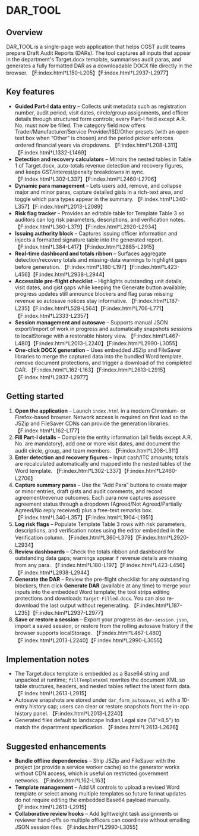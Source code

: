 # DAR_TOOL

## Overview
DAR_TOOL is a single-page web application that helps CGST audit teams prepare Draft Audit Reports (DARs). The tool captures all inputs that appear in the department's Target.docx template, summarises audit paras, and generates a fully formatted DAR as a downloadable DOCX file directly in the browser. 【F:index.html†L150-L205】【F:index.html†L2937-L2977】

## Key features
- **Guided Part-I data entry** – Collects unit metadata such as registration number, audit period, visit dates, circle/group assignments, and officer details through structured form controls; every Part-I field except A.R. No. must now be filled. The category field now offers Trader/Manufacturer/Service Provider/ISD/Other presets (with an open text box when “Other” is chosen) and the period picker enforces ordered financial years via dropdowns. 【F:index.html†L208-L311】【F:index.html†L1332-L1469】
- **Detection and recovery calculators** – Mirrors the nested tables in Table 1 of Target.docx, auto-totals revenue detection and recovery figures, and keeps GST/interest/penalty breakdowns in sync. 【F:index.html†L302-L337】【F:index.html†L2460-L2706】
- **Dynamic para management** – Lets users add, remove, and collapse major and minor paras, capture detailed gists in a rich-text area, and toggle which para types appear in the summary. 【F:index.html†L340-L357】【F:index.html†L2013-L2089】
- **Risk flag tracker** – Provides an editable table for Template Table 3 so auditors can log risk parameters, descriptions, and verification notes. 【F:index.html†L360-L379】【F:index.html†L2920-L2934】
- **Issuing authority block** – Captures issuing officer information and injects a formatted signature table into the generated report. 【F:index.html†L384-L417】【F:index.html†L2885-L2915】
- **Real-time dashboard and totals ribbon** – Surfaces aggregate detection/recovery totals and missing-data warnings to highlight gaps before generation. 【F:index.html†L180-L197】【F:index.html†L423-L456】【F:index.html†L2938-L2944】
- **Accessible pre-flight checklist** – Highlights outstanding unit details, visit dates, and gist gaps while keeping the Generate button available; progress updates still announce blockers and flag paras missing revenue so autosave notices stay informative. 【F:index.html†L187-L235】【F:index.html†L528-L564】【F:index.html†L706-L771】【F:index.html†L2333-L2357】
- **Session management and autosave** – Supports manual JSON export/import of work in progress and automatically snapshots sessions to localStorage with a restorable history view. 【F:index.html†L467-L480】【F:index.html†L2013-L2240】【F:index.html†L2990-L3055】
- **One-click DOCX generation** – Uses embedded JSZip and FileSaver libraries to merge the captured data into the bundled Word template, remove document protections, and trigger a download of the completed DAR. 【F:index.html†L162-L163】【F:index.html†L2613-L2915】【F:index.html†L2937-L2977】

## Getting started
1. **Open the application** – Launch `index.html` in a modern Chromium- or Firefox-based browser. Network access is required on first load so the JSZip and FileSaver CDNs can provide the generation libraries. 【F:index.html†L162-L177】
2. **Fill Part-I details** – Complete the entity information (all fields except A.R. No. are mandatory), add one or more visit dates, and document the audit circle, group, and team members. 【F:index.html†L208-L311】
3. **Enter detection and recovery figures** – Input cash/ITC amounts; totals are recalculated automatically and mapped into the nested tables of the Word template. 【F:index.html†L302-L337】【F:index.html†L2460-L2706】
4. **Capture summary paras** – Use the “Add Para” buttons to create major or minor entries, draft gists and audit comments, and record agreement/revenue outcomes. Each para now captures assessee agreement status through a dropdown (Agreed/Not Agreed/Partially Agreed/No reply received) plus a free-text remarks box. 【F:index.html†L340-L357】【F:index.html†L1904-L1951】
5. **Log risk flags** – Populate Template Table 3 rows with risk parameters, descriptions, and verification notes using the editor embedded in the Verification column. 【F:index.html†L360-L379】【F:index.html†L2920-L2934】
6. **Review dashboards** – Check the totals ribbon and dashboard for outstanding data gaps; warnings appear if revenue details are missing from any para. 【F:index.html†L180-L197】【F:index.html†L423-L456】【F:index.html†L2938-L2944】
7. **Generate the DAR** – Review the pre-flight checklist for any outstanding blockers, then click **Generate DAR** (available at any time) to merge your inputs into the embedded Word template; the tool strips editing protections and downloads `Target-Filled.docx`. You can also re-download the last output without regenerating. 【F:index.html†L187-L235】【F:index.html†L2937-L2977】
8. **Save or restore a session** – Export your progress as `dar-session.json`, import a saved session, or restore from the rolling autosave history if the browser supports localStorage. 【F:index.html†L467-L480】【F:index.html†L2013-L2240】【F:index.html†L2990-L3055】

## Implementation notes
- The Target.docx template is embedded as a Base64 string and unpacked at runtime; `fillTemplateXml` rewrites the document XML so table structures, headers, and nested tables reflect the latest form data. 【F:index.html†L2613-L2915】
- Autosave snapshots are stored under `dar_form_autosaves_v1` with a 10-entry history cap; users can clear or restore snapshots from the in-app history panel. 【F:index.html†L2013-L2240】
- Generated files default to landscape Indian Legal size (14"×8.5") to match the department specification. 【F:index.html†L2613-L2626】

## Suggested enhancements
- **Bundle offline dependencies** – Ship JSZip and FileSaver with the project (or provide a service worker cache) so the generator works without CDN access, which is useful on restricted government networks. 【F:index.html†L162-L163】
- **Template management** – Add UI controls to upload a revised Word template or select among multiple templates so future format updates do not require editing the embedded Base64 payload manually. 【F:index.html†L2613-L2915】
- **Collaborative review hooks** – Add lightweight task assignments or reviewer hand-offs so multiple officers can coordinate without emailing JSON session files. 【F:index.html†L2990-L3055】
